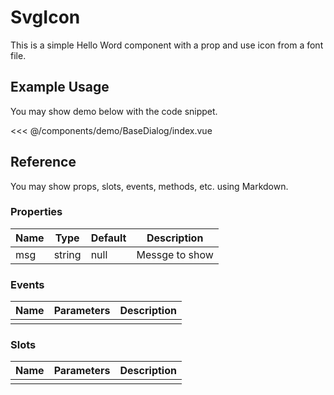 <script setup>
import BaseDialog from './demo/BaseDialog/index.vue'
</script>

# SvgIcon

This is a simple Hello Word component with a prop and use icon <span class="icon-heart" style="color:tomato"></span>
from a font file.

## Example Usage

You may show demo below with the code snippet.

<DemoContainer>
  <BaseDialog/>
</DemoContainer>

<<< @/components/demo/BaseDialog/index.vue

## Reference

You may show props, slots, events, methods, etc. using Markdown.

### Properties

| Name | Type   | Default | Description    |
| ---- | ------ | ------- | -------------- |
| msg  | string | null    | Messge to show |

### Events

| Name | Parameters | Description |
| ---- | ---------- | ----------- |
|      |            |             |

### Slots

| Name | Parameters | Description |
| ---- | ---------- | ----------- |
|      |            |             |
